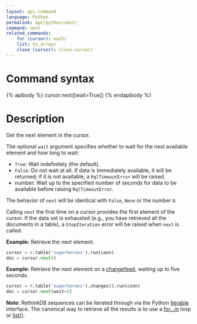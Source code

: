 ```yaml
---
layout: api-command
language: Python
permalink: api/python/next/
command: next
related_commands:
    for (cursor): each/
    list: to_array/
    close (cursor): close-cursor/
---
```


# Command syntax #

{% apibody %}
cursor.next([wait=True])
{% endapibody %}

# Description #

Get the next element in the cursor.

The optional `wait` argument specifies whether to wait for the next available element and how long to wait:

* `True`: Wait indefinitely (the default).
* `False`: Do not wait at all. If data is immediately available, it will be returned; if it is not available, a `RqlTimeoutError` will be raised.
* number: Wait up to the specified number of seconds for data to be available before raising `RqlTimeoutError`.

The behavior of `next` will be identical with `False`, `None` or the number `0`.

Calling `next` the first time on a cursor provides the first element of the cursor. If the data set is exhausted (e.g., you have retrieved all the documents in a table), a `StopIteration` error will be raised when `next` is called.

__Example:__ Retrieve the next element.

```py
cursor = r.table('superheroes').run(conn)
doc = cursor.next()
```

__Example:__ Retrieve the next element on a [changefeed](/docs/changefeeds/python), waiting up to five seconds.

```py
cursor = r.table('superheroes').changes().run(conn)
doc = cursor.next(wait=5)
```

__Note:__ RethinkDB sequences can be iterated through via the Python [Iterable][it] interface. The canonical way to retrieve all the results is to use a [for...in](../each/) loop or [list()](../to_array/).

[it]: https://docs.python.org/3.4/library/stdtypes.html#iterator-types
